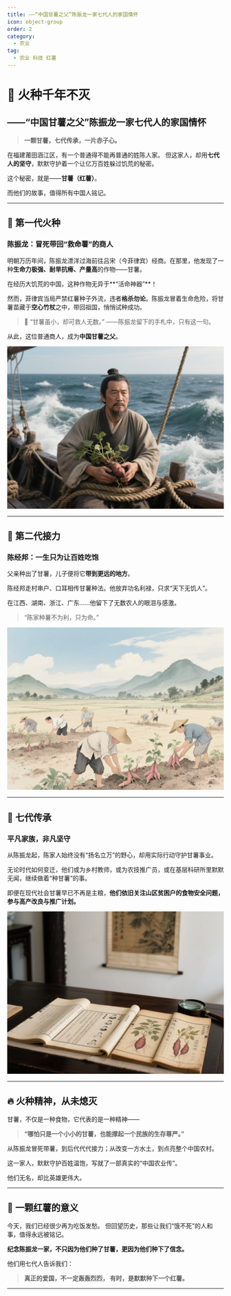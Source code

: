 ```yaml
---
title: ——“中国甘薯之父”陈振龙一家七代人的家国情怀
icon: object-group
order: 2
category:
  - 农业
tag:
  - 农业 科技 红薯
---
```


# 🌱 火种千年不灭

## ——“中国甘薯之父”陈振龙一家七代人的家国情怀

> **一颗甘薯，七代传承，一片赤子心。**

在福建莆田涵江区，有一个普通得不能再普通的姓陈人家。
但这家人，却用**七代人的坚守**，默默守护着一个让亿万百姓躲过饥荒的秘密。

这个秘密，就是——**甘薯（红薯）**。

而他们的故事，值得所有中国人铭记。

---

## 🧭 第一代火种

### 陈振龙：冒死带回“救命薯”的商人

明朝万历年间，陈振龙漂洋过海前往吕宋（今菲律宾）经商。在那里，他发现了一种**生命力极强、耐旱抗瘠、产量高**的作物——甘薯。

在经历大饥荒的中国，这种作物无异于\*\*“活命神器”\*\*！

然而，菲律宾当局严禁红薯种子外流，违者**格杀勿论**。陈振龙冒着生命危险，将甘薯苗藏于**空心竹杖**之中，带回祖国，悄悄试种成功。

> 🌾 “甘薯虽小，却可救人无数。”
> ——陈振龙留下的手札中，只有这一句。

从此，这位普通商人，成为**中国甘薯之父**。

 ![陈振龙带甘薯归国](/assets/images/czl.png)

---

## 🌱 第二代接力

### 陈经邦：一生只为让百姓吃饱

父亲种出了甘薯，儿子便将它**带到更远的地方**。

陈经邦走村串户、口耳相传甘薯种法。他放弃功名利禄，只求“天下无饥人”。

在江西、湖南、浙江、广东……他留下了无数农人的眼泪与感激。

> “陈家种薯不为利，只为命。”

 ![清代南方农村插图风格的种植](/assets/images/hhgs.png) 

---

## 🌿 七代传承

### 平凡家族，非凡坚守

从陈振龙起，陈家人始终没有“扬名立万”的野心，却用实际行动守护甘薯事业。

无论时代如何变迁，他们或为乡村教师，或为农技推广员，或在基层科研所里默默无闻，继续做着“种甘薯”的事。

即便在现代社会甘薯早已不再是主粮，**他们依旧关注山区贫困户的食物安全问题，参与高产改良与推广计划。**

 ![清代南方农村插图风格的种植](/assets/images/csjp.png)

---

## 🔥 火种精神，从未熄灭

甘薯，不仅是一种食物，它代表的是一种精神——

> **“哪怕只是一个小小的甘薯，也能撑起一个民族的生存尊严。”**

从陈振龙冒死带薯，到后代代代接力；从改变一方水土，到点亮整个中国农村。

这一家人，默默守护百姓温饱，写就了一部真实的“中国农业传”。

他们无名，却比英雄更伟大。

---

## 📜 一颗红薯的意义

今天，我们已经很少再为吃饭发愁。
但回望历史，那些让我们“饿不死”的人和事，值得永远被铭记。

**纪念陈振龙一家，不只因为他们种了甘薯，更因为他们种下了信念。**

他们用七代人告诉我们：

> **真正的爱国，不一定轰轰烈烈，
> 有时，是默默种下一个红薯。**

---
 